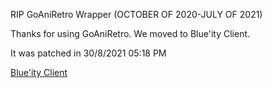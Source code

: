RIP GoAniRetro Wrapper (OCTOBER OF 2020-JULY OF 2021)

Thanks for using GoAniRetro.  We moved to Blue'ity Client.

It was patched in 30/8/2021 05:18 PM

<a href="https://github.com/gagominecraft12/Blue-ity-Client-GoAnimate">Blue'ity Client</a>


